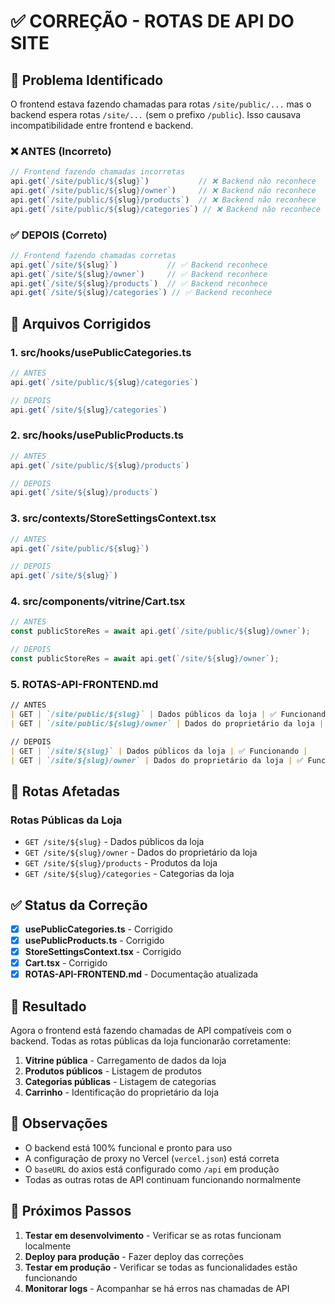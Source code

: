 # ✅ CORREÇÃO - ROTAS DE API DO SITE

## 🚨 Problema Identificado

O frontend estava fazendo chamadas para rotas `/site/public/...` mas o backend espera rotas `/site/...` (sem o prefixo `/public`). Isso causava incompatibilidade entre frontend e backend.

### ❌ **ANTES (Incorreto)**
```typescript
// Frontend fazendo chamadas incorretas
api.get(`/site/public/${slug}`)           // ❌ Backend não reconhece
api.get(`/site/public/${slug}/owner`)     // ❌ Backend não reconhece
api.get(`/site/public/${slug}/products`)  // ❌ Backend não reconhece
api.get(`/site/public/${slug}/categories`) // ❌ Backend não reconhece
```

### ✅ **DEPOIS (Correto)**
```typescript
// Frontend fazendo chamadas corretas
api.get(`/site/${slug}`)           // ✅ Backend reconhece
api.get(`/site/${slug}/owner`)     // ✅ Backend reconhece
api.get(`/site/${slug}/products`)  // ✅ Backend reconhece
api.get(`/site/${slug}/categories`) // ✅ Backend reconhece
```

## 🔧 Arquivos Corrigidos

### 1. **src/hooks/usePublicCategories.ts**
```typescript
// ANTES
api.get(`/site/public/${slug}/categories`)

// DEPOIS
api.get(`/site/${slug}/categories`)
```

### 2. **src/hooks/usePublicProducts.ts**
```typescript
// ANTES
api.get(`/site/public/${slug}/products`)

// DEPOIS
api.get(`/site/${slug}/products`)
```

### 3. **src/contexts/StoreSettingsContext.tsx**
```typescript
// ANTES
api.get(`/site/public/${slug}`)

// DEPOIS
api.get(`/site/${slug}`)
```

### 4. **src/components/vitrine/Cart.tsx**
```typescript
// ANTES
const publicStoreRes = await api.get(`/site/public/${slug}/owner`);

// DEPOIS
const publicStoreRes = await api.get(`/site/${slug}/owner`);
```

### 5. **ROTAS-API-FRONTEND.md**
```markdown
// ANTES
| GET | `/site/public/${slug}` | Dados públicos da loja | ✅ Funcionando |
| GET | `/site/public/${slug}/owner` | Dados do proprietário da loja | ✅ Funcionando |

// DEPOIS
| GET | `/site/${slug}` | Dados públicos da loja | ✅ Funcionando |
| GET | `/site/${slug}/owner` | Dados do proprietário da loja | ✅ Funcionando |
```

## 🎯 Rotas Afetadas

### Rotas Públicas da Loja
- `GET /site/${slug}` - Dados públicos da loja
- `GET /site/${slug}/owner` - Dados do proprietário da loja
- `GET /site/${slug}/products` - Produtos da loja
- `GET /site/${slug}/categories` - Categorias da loja

## ✅ Status da Correção

- [x] **usePublicCategories.ts** - Corrigido
- [x] **usePublicProducts.ts** - Corrigido
- [x] **StoreSettingsContext.tsx** - Corrigido
- [x] **Cart.tsx** - Corrigido
- [x] **ROTAS-API-FRONTEND.md** - Documentação atualizada

## 🚀 Resultado

Agora o frontend está fazendo chamadas de API compatíveis com o backend. Todas as rotas públicas da loja funcionarão corretamente:

1. **Vitrine pública** - Carregamento de dados da loja
2. **Produtos públicos** - Listagem de produtos
3. **Categorias públicas** - Listagem de categorias
4. **Carrinho** - Identificação do proprietário da loja

## 📝 Observações

- O backend está 100% funcional e pronto para uso
- A configuração de proxy no Vercel (`vercel.json`) está correta
- O `baseURL` do axios está configurado como `/api` em produção
- Todas as outras rotas de API continuam funcionando normalmente

## 🔄 Próximos Passos

1. **Testar em desenvolvimento** - Verificar se as rotas funcionam localmente
2. **Deploy para produção** - Fazer deploy das correções
3. **Testar em produção** - Verificar se todas as funcionalidades estão funcionando
4. **Monitorar logs** - Acompanhar se há erros nas chamadas de API 